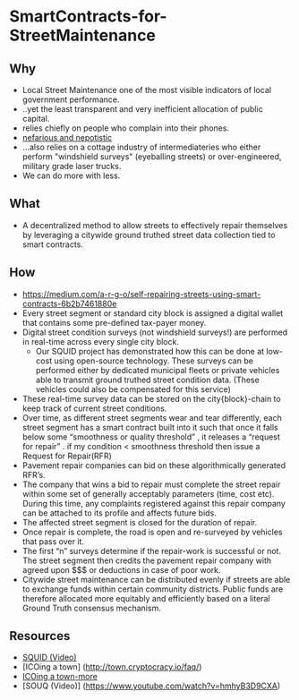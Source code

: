# SmartContracts-for-StreetMaintenance

## Why
- Local Street Maintenance one of the most visible indicators of local government performance.
- ..yet the least transparent and very inefficient allocation of public capital.
- relies chiefly on people who complain into their phones.
- [nefarious and nepotistic](https://www.newsday.com/business/carlo-lizza-sons-paving-inc-got-100m-in-contracts-has-history-of-political-contributions-1.10293076)
- ...also relies on a cottage industry of intermediateries who either perform "windshield surveys" (eyeballing streets) or over-engineered, military grade laser trucks.
- We can do more with less.

## What
- A decentralized method to allow streets to effectively repair themselves by leveraging a citywide ground truthed street data collection tied to smart contracts.

## How
- https://medium.com/a-r-g-o/self-repairing-streets-using-smart-contracts-6b2b7461880e
- Every street segment or standard city block is assigned a digital wallet that contains some pre-defined tax-payer money.
- Digital street condition surveys (not windshield surveys!) are performed in real-time across every single city block. 
   - Our SQUID project has demonstrated how this can be done at low-cost using open-source technology. These surveys can be performed either by dedicated municipal fleets or private vehicles able to transmit ground truthed street condition data. (These vehicles could also be compensated for this service)
- These real-time survey data can be stored on the city{block}-chain to keep track of current street conditions.
- Over time, as different street segments wear and tear differently, each street segment has a smart contract built into it such that once it falls below some “smoothness or quality threshold” , it releases a “request for repair” . if my condition < smoothness threshold then issue a Request for Repair(RFR)
- Pavement repair companies can bid on these algorithmically generated RFR’s.
- The company that wins a bid to repair must complete the street repair within some set of generally acceptably parameters (time, cost etc). During this time, any complaints registered against this repair company can be attached to its profile and affects future bids.
- The affected street segment is closed for the duration of repair.
- Once repair is complete, the road is open and re-surveyed by vehicles that pass over it.
- The first “n” surveys determine if the repair-work is successful or not. The street segment then credits the pavement repair company with agreed upon $$$ or deductions in case of poor work.
- Citywide street maintenance can be distributed evenly if streets are able to exchange funds within certain community districts. Public funds are therefore allocated more equitably and efficiently based on a literal Ground Truth consensus mechanism.


## Resources
- [SQUID (Video)](https://youtu.be/QzMCTIdxpoc)
- [ICOing a town] (http://town.cryptocracy.io/faq/)
- [ICOing a town-more](https://forum.blockstack.org/t/crowd-funding-purchase-of-an-entire-town/847)
- [SOUQ (Video)] (https://www.youtube.com/watch?v=hmhyB3D9CXA)


